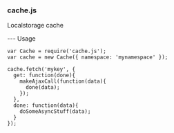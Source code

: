 
### cache.js

Localstorage cache

--- Usage
```
var Cache = require('cache.js');
var cache = new Cache({ namespace: 'mynamespace' });

cache.fetch('mykey', {
  get: function(done){
    makeAjaxCall(function(data){
      done(data);
    });
  },
  done: function(data){
    doSomeAsyncStuff(data);
  }
});
```
